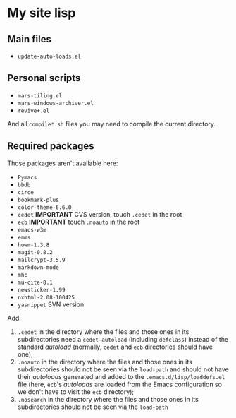 My site lisp
============

Main files
----------

* `update-auto-loads.el`

Personal scripts
----------------

* `mars-tiling.el`
* `mars-windows-archiver.el`
* `revive+.el`

And all `compile*.sh` files you may need to compile the current directory.

Required packages
-----------------

Those packages aren't available here:

* `Pymacs`
* `bbdb`
* `circe`
* `bookmark-plus`
* `color-theme-6.6.0`
* `cedet` **IMPORTANT** CVS version, touch `.cedet` in the root  
* `ecb` **IMPORTANT** touch `.noauto` in the root
* `emacs-w3m` 
* `emms` 
* `howm-1.3.8`
* `magit-0.8.2`
* `mailcrypt-3.5.9`
* `markdown-mode`
* `mhc`
* `mu-cite-8.1`
* `newsticker-1.99`
* `nxhtml-2.08-100425`
* `yasnippet` SVN version

Add:
1. `.cedet` in the directory where the files and those ones in its subdirectories need a `cedet-autoload` (including `defclass`) instead of the standard *autoload* (normally, `cedet` and `ecb` directories should have one);
2. `.noauto` in the directory where the files and those ones in its subdirectories should not be seen via the `load-path` and should not have their *autoloads* generated and added to the `.emacs.d/lisp/loaddefs.el` file (here, `ecb`'s *autoloads* are loaded from the Emacs configuration so we don't have to visit the `ecb` directory);
3. `.nosearch` in the directory where the files and those ones in its subdirectories should not be seen via the `load-path`
